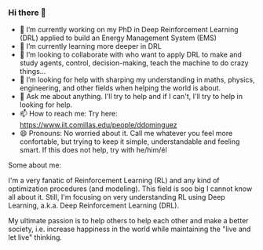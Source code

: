 ### Hi there 👋

- 🔭 I’m currently working on my PhD in Deep Reinforcement Learning (DRL) applied to build an Energy Management System (EMS)
- 🌱 I’m currently learning more deeper in DRL
- 👯 I’m looking to collaborate with who want to apply DRL to make and study agents, control, decision-making, teach the machine to do crazy things...
- 🤔 I’m looking for help with sharping my understanding in maths, physics, engineering, and other fields when helping the world is about.
- 💬 Ask me about anything. I'll try to help and if I can't, I'll try to help in looking for help. 
- 📫 How to reach me: Try here: https://www.iit.comillas.edu/people/ddominguez
- 😄 Pronouns: No worried about it. Call me whatever you feel more confortable, but trying to keep it simple, understandable and feeling smart. If this does not help, try with he/him/él

Some about me:

I'm a very fanatic of Reinforcement Learning (RL) and any kind of optimization procedures (and modeling). This field is soo big I cannot know all about it. Still, I'm focusing on very understanding RL using Deep Learning, a.k.a. Deep Reinforcement Learning (DRL).

My ultimate passion is to help others to help each other and make a better society, i.e. increase happiness in the world while maintaining the "live and let live" thinking.

<!--
**DavidDB33/daviddb33** is a ✨ _special_ ✨ repository because its `README.md` (this file) appears on your GitHub profile.

Here are some ideas to get you started:

- 🔭 I’m currently working on ...
- 🌱 I’m currently learning ...
- 👯 I’m looking to collaborate on ...
- 🤔 I’m looking for help with ...
- 💬 Ask me about ...
- 📫 How to reach me: ...
- 😄 Pronouns: ...
- ⚡ Fun fact: ...
-->
